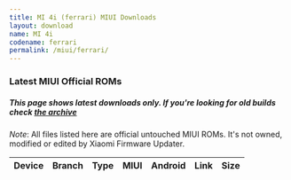 ```yaml
---
title: MI 4i (ferrari) MIUI Downloads
layout: download
name: MI 4i
codename: ferrari
permalink: /miui/ferrari/
---
```

### Latest MIUI Official ROMs
##### This page shows latest downloads only. If you're looking for old builds check [the archive](/archive/miui/ferrari/)
*Note*: All files listed here are official untouched MIUI ROMs. It's not owned, modified or edited by Xiaomi Firmware Updater.


<div class="table-responsive-md" id="table-wrapper">
<table id="miui" class="compact table table-striped table-hover table-sm">
    <thead class="thead-dark">
        <tr>
            <th>Device</th>
            <th>Branch</th>
            <th>Type</th>
            <th>MIUI</th>
            <th>Android</th>
            <th>Link</th>
            <th>Size</th>
        </tr>
    </thead>
    <script>loadMiuiDownloads('ferrari')</script>
</table>
</div>


